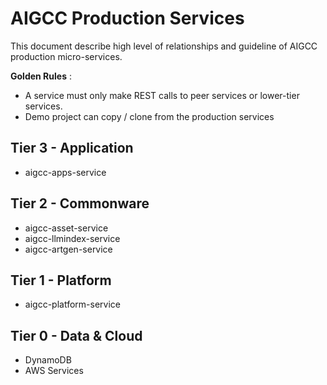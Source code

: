 # AIGCC Production Services

This document describe high level of relationships and guideline of AIGCC production micro-services.

**Golden Rules** :
- A service must only make REST calls to peer services or lower-tier services.
- Demo project can copy / clone from the production services


## Tier 3 - Application
- aigcc-apps-service

## Tier 2 - Commonware
- aigcc-asset-service
- aigcc-llmindex-service
- aigcc-artgen-service

## Tier 1 - Platform
- aigcc-platform-service

## Tier 0 - Data & Cloud
- DynamoDB
- AWS Services
